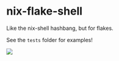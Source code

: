 # nix-flake-shell

Like the nix-shell hashbang, but for flakes.

See the `tests` folder for examples!

![](https://i.imgflip.com/3pc6e0.jpg)

